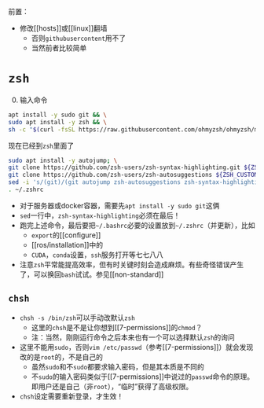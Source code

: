 前置：
- 修改[[hosts]]或[[linux]]翻墙
  - 否则`githubusercontent`用不了
  - 当然前者比较简单
# `zsh`
0. 输入命令
```sh
apt install -y sudo git && \
sudo apt install -y zsh && \
sh -c "$(curl -fsSL https://raw.githubusercontent.com/ohmyzsh/ohmyzsh/master/tools/install.sh)"
```
现在已经到`zsh`里面了
```sh
sudo apt install -y autojump; \
git clone https://github.com/zsh-users/zsh-syntax-highlighting.git ${ZSH_CUSTOM:-~/.oh-my-zsh/custom}/plugins/zsh-syntax-highlighting; \
git clone https://github.com/zsh-users/zsh-autosuggestions ${ZSH_CUSTOM:-~/.oh-my-zsh/custom}/plugins/zsh-autosuggestions; \
sed -i 's/(git)/(git autojump zsh-autosuggestions zsh-syntax-highlighting)/g' ~/.zshrc; \
. ~/.zshrc
```
- 对于服务器或docker容器，需要先`apt install -y sudo git`这俩
- `sed`一行中，`zsh-syntax-highlighting`必须在最后！
- 跑完上述命令，最后要把`~/.bashrc`必要的设置放到`~/.zshrc`（并更新），比如
  - `export`的[[configure]]
  - [[ros/installation]]中的
  - `CUDA`，`conda`设置，`ssh`服务打开等七七八八
- 注意`zsh`平常能提高效率，但有时关键时刻会造成麻烦。有些奇怪错误产生了，可以换回`bash`试试。参见[[non-standard]]
## `chsh`
- `chsh -s /bin/zsh`可以手动改默认`zsh`
  - 这里的`chsh`是不是让你想到[[7-permissions]]的`chmod`？
  - 注：当然，刚刚运行命令之后本来也有一个可以选择默认`zsh`的询问
- 这里不能用`sudo`，否则`vim /etc/passwd`（参考[[7-permissions]]）就会发现改的是`root`的，不是自己的
  - 虽然`sudo`和不`sudo`都要求输入密码，但是其本质是不同的
  - 不`sudo`的输入密码类似于[[7-permissions]]中说过的`passwd`命令的原理。即用户还是自己（非`root`），“临时”获得了高级权限。
- `chsh`设定需要重新登录，才生效！